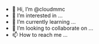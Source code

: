 - 👋 Hi, I’m @cloudmmc
- 👀 I’m interested in ...
- 🌱 I’m currently learning ...
- 💞️ I’m looking to collaborate on ...
- 📫 How to reach me ...

<!---
cloudmmc/cloudmmc is a ✨ special ✨ repository because its `README.md` (this file) appears on your GitHub profile.
You can click the Preview link to take a look at your changes.
--->
